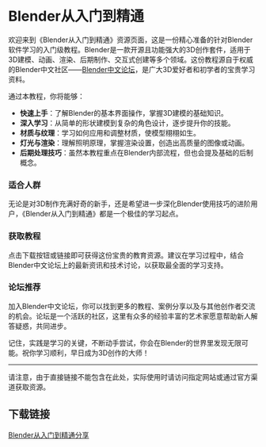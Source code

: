 # Blender从入门到精通

欢迎来到《Blender从入门到精通》资源页面，这是一份精心准备的针对Blender软件学习的入门级教程。Blender是一款开源且功能强大的3D创作套件，适用于3D建模、动画、渲染、后期制作、交互式创建等多个领域。这份教程源自于权威的Blender中文社区——[Blender中文论坛](www.blendercn.org)，是广大3D爱好者和初学者的宝贵学习资料。

通过本教程，你将能够：

- **快速上手**：了解Blender的基本界面操作，掌握3D建模的基础知识。
- **深入学习**：从简单的形状建模到复杂的角色设计，逐步提升你的技能。
- **材质与纹理**：学习如何应用和调整材质，使模型栩栩如生。
- **灯光与渲染**：理解照明原理，掌握渲染设置，创造出高质量的图像或动画。
- **后期处理技巧**：虽然本教程重点在Blender内部流程，但也会提及基础的后制概念。

### 适合人群

无论是对3D制作充满好奇的新手，还是希望进一步深化Blender使用技巧的进阶用户，《Blender从入门到精通》都是一个极佳的学习起点。

### 获取教程

点击下载按钮或链接即可获得这份宝贵的教育资源。建议在学习过程中，结合Blender中文论坛上的最新资讯和技术讨论，以获取最全面的学习支持。

### 论坛推荐

加入Blender中文论坛，你可以找到更多的教程、案例分享以及与其他创作者交流的机会。论坛是一个活跃的社区，这里有众多的经验丰富的艺术家愿意帮助新人解答疑惑，共同进步。

记住，实践是学习的关键，不断动手尝试，你会在Blender的世界里发现无限可能。祝你学习顺利，早日成为3D创作的大师！

---

请注意，由于直接链接不能包含在此处，实际使用时请访问指定网站或通过官方渠道获取资源。

## 下载链接

[Blender从入门到精通分享](https://pan.quark.cn/s/438ef0e090b1)